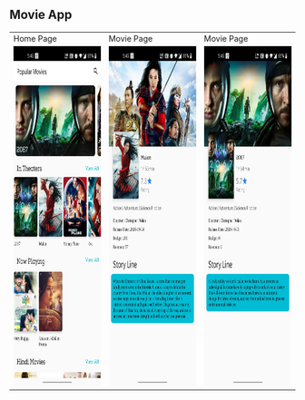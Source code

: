 <h2> Movie App </h2> 

<table border='0'>
  <tr>
    <td>Home Page</td>
     <td>Movie Page</td>
     <td>Movie Page</td>
  </tr>
  <tr>
    <td><img src="https://raw.githubusercontent.com/tulasireddytulasi/MovieApp/master/MovieApp1.jpg" width=280 height=600></td>
    <td><img src="https://raw.githubusercontent.com/tulasireddytulasi/MovieApp/master/MovieApp2.jpg" width=280 height=600></td>
    <td><img src="https://raw.githubusercontent.com/tulasireddytulasi/MovieApp/master/MovieApp3.jpg" width=280 height=600></td>
  </tr>
 </table>

